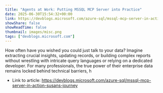 ```yaml
---
title: "Agents at Work: Putting MSSQL MCP Server into Practice"
date: 2025-06-30T15:54:32+00:00
link: https://devblogs.microsoft.com/azure-sql/mssql-mcp-server-in-action-susans-journey
showShare: false
showReadTime: false
thumbnail: images/misc.png
tags: ["devblogs.microsoft.com"]
---
```

How often have you wished you could just talk to your data? Imagine extracting crucial insights, updating records, or building complex reports without wrestling with intricate query languages or relying on a dedicated developer. For many professionals, the true power of their enterprise data remains locked behind technical barriers, h

- Link to article: https://devblogs.microsoft.com/azure-sql/mssql-mcp-server-in-action-susans-journey
